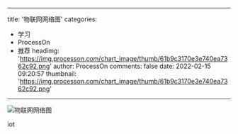
---
title: '物联网网络图'
categories: 
 - 学习
 - ProcessOn
 - 推荐
headimg: 'https://img.processon.com/chart_image/thumb/61b9c3170e3e740ea7362c92.png'
author: ProcessOn
comments: false
date: 2022-02-15 09:20:57
thumbnail: 'https://img.processon.com/chart_image/thumb/61b9c3170e3e740ea7362c92.png'
---

<div>   
<img class="thumb" alt="物联网网络图" src="https://img.processon.com/chart_image/thumb/61b9c3170e3e740ea7362c92.png" referrerpolicy="no-referrer">
<p>iot</p>  
</div>
            